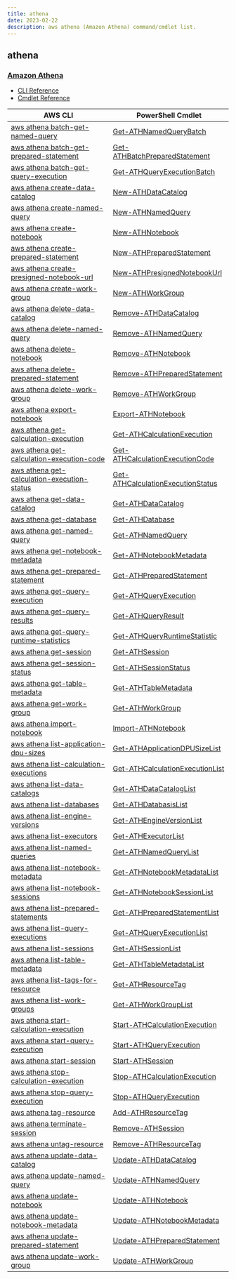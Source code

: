 ```yaml
---
title: athena
date: 2023-02-22
description: aws athena (Amazon Athena) command/cmdlet list.
---
```


## athena

### [Amazon Athena](https://aws.amazon.com/athena/)

* [CLI Reference](https://docs.aws.amazon.com/cli/latest/reference/athena/index.html)
* [Cmdlet Reference](https://docs.aws.amazon.com/powershell/latest/reference/items/Amazon_Athena_cmdlets.html)

|AWS CLI|PowerShell Cmdlet|
|----|----|
|[aws athena batch-get-named-query](https://docs.aws.amazon.com/cli/latest/reference/athena/batch-get-named-query.html)|[Get-ATHNamedQueryBatch](https://docs.aws.amazon.com/powershell/latest/reference/items/Get-ATHNamedQueryBatch.html)|
|[aws athena batch-get-prepared-statement](https://docs.aws.amazon.com/cli/latest/reference/athena/batch-get-prepared-statement.html)|[Get-ATHBatchPreparedStatement](https://docs.aws.amazon.com/powershell/latest/reference/items/Get-ATHBatchPreparedStatement.html)|
|[aws athena batch-get-query-execution](https://docs.aws.amazon.com/cli/latest/reference/athena/batch-get-query-execution.html)|[Get-ATHQueryExecutionBatch](https://docs.aws.amazon.com/powershell/latest/reference/items/Get-ATHQueryExecutionBatch.html)|
|[aws athena create-data-catalog](https://docs.aws.amazon.com/cli/latest/reference/athena/create-data-catalog.html)|[New-ATHDataCatalog](https://docs.aws.amazon.com/powershell/latest/reference/items/New-ATHDataCatalog.html)|
|[aws athena create-named-query](https://docs.aws.amazon.com/cli/latest/reference/athena/create-named-query.html)|[New-ATHNamedQuery](https://docs.aws.amazon.com/powershell/latest/reference/items/New-ATHNamedQuery.html)|
|[aws athena create-notebook](https://docs.aws.amazon.com/cli/latest/reference/athena/create-notebook.html)|[New-ATHNotebook](https://docs.aws.amazon.com/powershell/latest/reference/items/New-ATHNotebook.html)|
|[aws athena create-prepared-statement](https://docs.aws.amazon.com/cli/latest/reference/athena/create-prepared-statement.html)|[New-ATHPreparedStatement](https://docs.aws.amazon.com/powershell/latest/reference/items/New-ATHPreparedStatement.html)|
|[aws athena create-presigned-notebook-url](https://docs.aws.amazon.com/cli/latest/reference/athena/create-presigned-notebook-url.html)|[New-ATHPresignedNotebookUrl](https://docs.aws.amazon.com/powershell/latest/reference/items/New-ATHPresignedNotebookUrl.html)|
|[aws athena create-work-group](https://docs.aws.amazon.com/cli/latest/reference/athena/create-work-group.html)|[New-ATHWorkGroup](https://docs.aws.amazon.com/powershell/latest/reference/items/New-ATHWorkGroup.html)|
|[aws athena delete-data-catalog](https://docs.aws.amazon.com/cli/latest/reference/athena/delete-data-catalog.html)|[Remove-ATHDataCatalog](https://docs.aws.amazon.com/powershell/latest/reference/items/Remove-ATHDataCatalog.html)|
|[aws athena delete-named-query](https://docs.aws.amazon.com/cli/latest/reference/athena/delete-named-query.html)|[Remove-ATHNamedQuery](https://docs.aws.amazon.com/powershell/latest/reference/items/Remove-ATHNamedQuery.html)|
|[aws athena delete-notebook](https://docs.aws.amazon.com/cli/latest/reference/athena/delete-notebook.html)|[Remove-ATHNotebook](https://docs.aws.amazon.com/powershell/latest/reference/items/Remove-ATHNotebook.html)|
|[aws athena delete-prepared-statement](https://docs.aws.amazon.com/cli/latest/reference/athena/delete-prepared-statement.html)|[Remove-ATHPreparedStatement](https://docs.aws.amazon.com/powershell/latest/reference/items/Remove-ATHPreparedStatement.html)|
|[aws athena delete-work-group](https://docs.aws.amazon.com/cli/latest/reference/athena/delete-work-group.html)|[Remove-ATHWorkGroup](https://docs.aws.amazon.com/powershell/latest/reference/items/Remove-ATHWorkGroup.html)|
|[aws athena export-notebook](https://docs.aws.amazon.com/cli/latest/reference/athena/export-notebook.html)|[Export-ATHNotebook](https://docs.aws.amazon.com/powershell/latest/reference/items/Export-ATHNotebook.html)|
|[aws athena get-calculation-execution](https://docs.aws.amazon.com/cli/latest/reference/athena/get-calculation-execution.html)|[Get-ATHCalculationExecution](https://docs.aws.amazon.com/powershell/latest/reference/items/Get-ATHCalculationExecution.html)|
|[aws athena get-calculation-execution-code](https://docs.aws.amazon.com/cli/latest/reference/athena/get-calculation-execution-code.html)|[Get-ATHCalculationExecutionCode](https://docs.aws.amazon.com/powershell/latest/reference/items/Get-ATHCalculationExecutionCode.html)|
|[aws athena get-calculation-execution-status](https://docs.aws.amazon.com/cli/latest/reference/athena/get-calculation-execution-status.html)|[Get-ATHCalculationExecutionStatus](https://docs.aws.amazon.com/powershell/latest/reference/items/Get-ATHCalculationExecutionStatus.html)|
|[aws athena get-data-catalog](https://docs.aws.amazon.com/cli/latest/reference/athena/get-data-catalog.html)|[Get-ATHDataCatalog](https://docs.aws.amazon.com/powershell/latest/reference/items/Get-ATHDataCatalog.html)|
|[aws athena get-database](https://docs.aws.amazon.com/cli/latest/reference/athena/get-database.html)|[Get-ATHDatabase](https://docs.aws.amazon.com/powershell/latest/reference/items/Get-ATHDatabase.html)|
|[aws athena get-named-query](https://docs.aws.amazon.com/cli/latest/reference/athena/get-named-query.html)|[Get-ATHNamedQuery](https://docs.aws.amazon.com/powershell/latest/reference/items/Get-ATHNamedQuery.html)|
|[aws athena get-notebook-metadata](https://docs.aws.amazon.com/cli/latest/reference/athena/get-notebook-metadata.html)|[Get-ATHNotebookMetadata](https://docs.aws.amazon.com/powershell/latest/reference/items/Get-ATHNotebookMetadata.html)|
|[aws athena get-prepared-statement](https://docs.aws.amazon.com/cli/latest/reference/athena/get-prepared-statement.html)|[Get-ATHPreparedStatement](https://docs.aws.amazon.com/powershell/latest/reference/items/Get-ATHPreparedStatement.html)|
|[aws athena get-query-execution](https://docs.aws.amazon.com/cli/latest/reference/athena/get-query-execution.html)|[Get-ATHQueryExecution](https://docs.aws.amazon.com/powershell/latest/reference/items/Get-ATHQueryExecution.html)|
|[aws athena get-query-results](https://docs.aws.amazon.com/cli/latest/reference/athena/get-query-results.html)|[Get-ATHQueryResult](https://docs.aws.amazon.com/powershell/latest/reference/items/Get-ATHQueryResult.html)|
|[aws athena get-query-runtime-statistics](https://docs.aws.amazon.com/cli/latest/reference/athena/get-query-runtime-statistics.html)|[Get-ATHQueryRuntimeStatistic](https://docs.aws.amazon.com/powershell/latest/reference/items/Get-ATHQueryRuntimeStatistic.html)|
|[aws athena get-session](https://docs.aws.amazon.com/cli/latest/reference/athena/get-session.html)|[Get-ATHSession](https://docs.aws.amazon.com/powershell/latest/reference/items/Get-ATHSession.html)|
|[aws athena get-session-status](https://docs.aws.amazon.com/cli/latest/reference/athena/get-session-status.html)|[Get-ATHSessionStatus](https://docs.aws.amazon.com/powershell/latest/reference/items/Get-ATHSessionStatus.html)|
|[aws athena get-table-metadata](https://docs.aws.amazon.com/cli/latest/reference/athena/get-table-metadata.html)|[Get-ATHTableMetadata](https://docs.aws.amazon.com/powershell/latest/reference/items/Get-ATHTableMetadata.html)|
|[aws athena get-work-group](https://docs.aws.amazon.com/cli/latest/reference/athena/get-work-group.html)|[Get-ATHWorkGroup](https://docs.aws.amazon.com/powershell/latest/reference/items/Get-ATHWorkGroup.html)|
|[aws athena import-notebook](https://docs.aws.amazon.com/cli/latest/reference/athena/import-notebook.html)|[Import-ATHNotebook](https://docs.aws.amazon.com/powershell/latest/reference/items/Import-ATHNotebook.html)|
|[aws athena list-application-dpu-sizes](https://docs.aws.amazon.com/cli/latest/reference/athena/list-application-dpu-sizes.html)|[Get-ATHApplicationDPUSizeList](https://docs.aws.amazon.com/powershell/latest/reference/items/Get-ATHApplicationDPUSizeList.html)|
|[aws athena list-calculation-executions](https://docs.aws.amazon.com/cli/latest/reference/athena/list-calculation-executions.html)|[Get-ATHCalculationExecutionList](https://docs.aws.amazon.com/powershell/latest/reference/items/Get-ATHCalculationExecutionList.html)|
|[aws athena list-data-catalogs](https://docs.aws.amazon.com/cli/latest/reference/athena/list-data-catalogs.html)|[Get-ATHDataCatalogList](https://docs.aws.amazon.com/powershell/latest/reference/items/Get-ATHDataCatalogList.html)|
|[aws athena list-databases](https://docs.aws.amazon.com/cli/latest/reference/athena/list-databases.html)|[Get-ATHDatabasisList](https://docs.aws.amazon.com/powershell/latest/reference/items/Get-ATHDatabasisList.html)|
|[aws athena list-engine-versions](https://docs.aws.amazon.com/cli/latest/reference/athena/list-engine-versions.html)|[Get-ATHEngineVersionList](https://docs.aws.amazon.com/powershell/latest/reference/items/Get-ATHEngineVersionList.html)|
|[aws athena list-executors](https://docs.aws.amazon.com/cli/latest/reference/athena/list-executors.html)|[Get-ATHExecutorList](https://docs.aws.amazon.com/powershell/latest/reference/items/Get-ATHExecutorList.html)|
|[aws athena list-named-queries](https://docs.aws.amazon.com/cli/latest/reference/athena/list-named-queries.html)|[Get-ATHNamedQueryList](https://docs.aws.amazon.com/powershell/latest/reference/items/Get-ATHNamedQueryList.html)|
|[aws athena list-notebook-metadata](https://docs.aws.amazon.com/cli/latest/reference/athena/list-notebook-metadata.html)|[Get-ATHNotebookMetadataList](https://docs.aws.amazon.com/powershell/latest/reference/items/Get-ATHNotebookMetadataList.html)|
|[aws athena list-notebook-sessions](https://docs.aws.amazon.com/cli/latest/reference/athena/list-notebook-sessions.html)|[Get-ATHNotebookSessionList](https://docs.aws.amazon.com/powershell/latest/reference/items/Get-ATHNotebookSessionList.html)|
|[aws athena list-prepared-statements](https://docs.aws.amazon.com/cli/latest/reference/athena/list-prepared-statements.html)|[Get-ATHPreparedStatementList](https://docs.aws.amazon.com/powershell/latest/reference/items/Get-ATHPreparedStatementList.html)|
|[aws athena list-query-executions](https://docs.aws.amazon.com/cli/latest/reference/athena/list-query-executions.html)|[Get-ATHQueryExecutionList](https://docs.aws.amazon.com/powershell/latest/reference/items/Get-ATHQueryExecutionList.html)|
|[aws athena list-sessions](https://docs.aws.amazon.com/cli/latest/reference/athena/list-sessions.html)|[Get-ATHSessionList](https://docs.aws.amazon.com/powershell/latest/reference/items/Get-ATHSessionList.html)|
|[aws athena list-table-metadata](https://docs.aws.amazon.com/cli/latest/reference/athena/list-table-metadata.html)|[Get-ATHTableMetadataList](https://docs.aws.amazon.com/powershell/latest/reference/items/Get-ATHTableMetadataList.html)|
|[aws athena list-tags-for-resource](https://docs.aws.amazon.com/cli/latest/reference/athena/list-tags-for-resource.html)|[Get-ATHResourceTag](https://docs.aws.amazon.com/powershell/latest/reference/items/Get-ATHResourceTag.html)|
|[aws athena list-work-groups](https://docs.aws.amazon.com/cli/latest/reference/athena/list-work-groups.html)|[Get-ATHWorkGroupList](https://docs.aws.amazon.com/powershell/latest/reference/items/Get-ATHWorkGroupList.html)|
|[aws athena start-calculation-execution](https://docs.aws.amazon.com/cli/latest/reference/athena/start-calculation-execution.html)|[Start-ATHCalculationExecution](https://docs.aws.amazon.com/powershell/latest/reference/items/Start-ATHCalculationExecution.html)|
|[aws athena start-query-execution](https://docs.aws.amazon.com/cli/latest/reference/athena/start-query-execution.html)|[Start-ATHQueryExecution](https://docs.aws.amazon.com/powershell/latest/reference/items/Start-ATHQueryExecution.html)|
|[aws athena start-session](https://docs.aws.amazon.com/cli/latest/reference/athena/start-session.html)|[Start-ATHSession](https://docs.aws.amazon.com/powershell/latest/reference/items/Start-ATHSession.html)|
|[aws athena stop-calculation-execution](https://docs.aws.amazon.com/cli/latest/reference/athena/stop-calculation-execution.html)|[Stop-ATHCalculationExecution](https://docs.aws.amazon.com/powershell/latest/reference/items/Stop-ATHCalculationExecution.html)|
|[aws athena stop-query-execution](https://docs.aws.amazon.com/cli/latest/reference/athena/stop-query-execution.html)|[Stop-ATHQueryExecution](https://docs.aws.amazon.com/powershell/latest/reference/items/Stop-ATHQueryExecution.html)|
|[aws athena tag-resource](https://docs.aws.amazon.com/cli/latest/reference/athena/tag-resource.html)|[Add-ATHResourceTag](https://docs.aws.amazon.com/powershell/latest/reference/items/Add-ATHResourceTag.html)|
|[aws athena terminate-session](https://docs.aws.amazon.com/cli/latest/reference/athena/terminate-session.html)|[Remove-ATHSession](https://docs.aws.amazon.com/powershell/latest/reference/items/Remove-ATHSession.html)|
|[aws athena untag-resource](https://docs.aws.amazon.com/cli/latest/reference/athena/untag-resource.html)|[Remove-ATHResourceTag](https://docs.aws.amazon.com/powershell/latest/reference/items/Remove-ATHResourceTag.html)|
|[aws athena update-data-catalog](https://docs.aws.amazon.com/cli/latest/reference/athena/update-data-catalog.html)|[Update-ATHDataCatalog](https://docs.aws.amazon.com/powershell/latest/reference/items/Update-ATHDataCatalog.html)|
|[aws athena update-named-query](https://docs.aws.amazon.com/cli/latest/reference/athena/update-named-query.html)|[Update-ATHNamedQuery](https://docs.aws.amazon.com/powershell/latest/reference/items/Update-ATHNamedQuery.html)|
|[aws athena update-notebook](https://docs.aws.amazon.com/cli/latest/reference/athena/update-notebook.html)|[Update-ATHNotebook](https://docs.aws.amazon.com/powershell/latest/reference/items/Update-ATHNotebook.html)|
|[aws athena update-notebook-metadata](https://docs.aws.amazon.com/cli/latest/reference/athena/update-notebook-metadata.html)|[Update-ATHNotebookMetadata](https://docs.aws.amazon.com/powershell/latest/reference/items/Update-ATHNotebookMetadata.html)|
|[aws athena update-prepared-statement](https://docs.aws.amazon.com/cli/latest/reference/athena/update-prepared-statement.html)|[Update-ATHPreparedStatement](https://docs.aws.amazon.com/powershell/latest/reference/items/Update-ATHPreparedStatement.html)|
|[aws athena update-work-group](https://docs.aws.amazon.com/cli/latest/reference/athena/update-work-group.html)|[Update-ATHWorkGroup](https://docs.aws.amazon.com/powershell/latest/reference/items/Update-ATHWorkGroup.html)|

